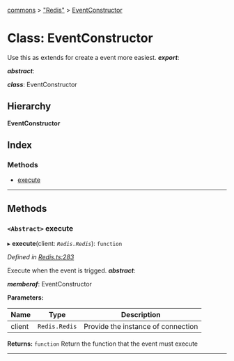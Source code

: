 [commons](../README.md) > ["Redis"](../modules/_redis_.md) > [EventConstructor](../classes/_redis_.eventconstructor.md)

# Class: EventConstructor

Use this as extends for create a event more easiest.
*__export__*: 

*__abstract__*: 

*__class__*: EventConstructor

## Hierarchy

**EventConstructor**

## Index

### Methods

* [execute](_redis_.eventconstructor.md#execute)

---

## Methods

<a id="execute"></a>

### `<Abstract>` execute

▸ **execute**(client: *`Redis.Redis`*): `function`

*Defined in [Redis.ts:283](https://github.com/Maxime6678/commons/blob/c4ee63e/src/Redis.ts#L283)*

Execute when the event is trigged.
*__abstract__*: 

*__memberof__*: EventConstructor

**Parameters:**

| Name | Type | Description |
| ------ | ------ | ------ |
| client | `Redis.Redis` |  Provide the instance of connection |

**Returns:** `function`
Return the function that the event must execute

___

